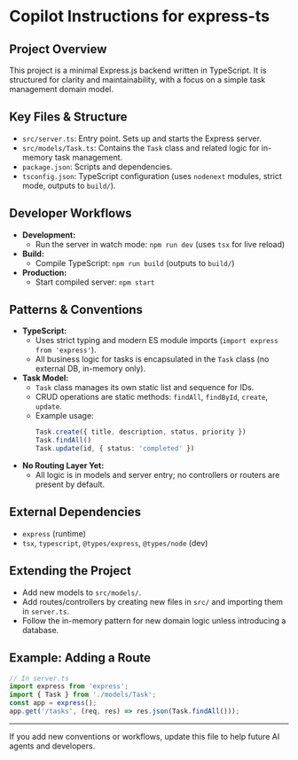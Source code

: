 # Copilot Instructions for express-ts

## Project Overview
This project is a minimal Express.js backend written in TypeScript. It is structured for clarity and maintainability, with a focus on a simple task management domain model.

## Key Files & Structure
- `src/server.ts`: Entry point. Sets up and starts the Express server.
- `src/models/Task.ts`: Contains the `Task` class and related logic for in-memory task management.
- `package.json`: Scripts and dependencies.
- `tsconfig.json`: TypeScript configuration (uses `nodenext` modules, strict mode, outputs to `build/`).

## Developer Workflows
- **Development:**
  - Run the server in watch mode: `npm run dev` (uses `tsx` for live reload)
- **Build:**
  - Compile TypeScript: `npm run build` (outputs to `build/`)
- **Production:**
  - Start compiled server: `npm start`

## Patterns & Conventions
- **TypeScript:**
  - Uses strict typing and modern ES module imports (`import express from 'express'`).
  - All business logic for tasks is encapsulated in the `Task` class (no external DB, in-memory only).
- **Task Model:**
  - `Task` class manages its own static list and sequence for IDs.
  - CRUD operations are static methods: `findAll`, `findById`, `create`, `update`.
  - Example usage:
    ```ts
    Task.create({ title, description, status, priority })
    Task.findAll()
    Task.update(id, { status: 'completed' })
    ```
- **No Routing Layer Yet:**
  - All logic is in models and server entry; no controllers or routers are present by default.

## External Dependencies
- `express` (runtime)
- `tsx`, `typescript`, `@types/express`, `@types/node` (dev)

## Extending the Project
- Add new models to `src/models/`.
- Add routes/controllers by creating new files in `src/` and importing them in `server.ts`.
- Follow the in-memory pattern for new domain logic unless introducing a database.

## Example: Adding a Route
```ts
// In server.ts
import express from 'express';
import { Task } from './models/Task';
const app = express();
app.get('/tasks', (req, res) => res.json(Task.findAll()));
```

---
If you add new conventions or workflows, update this file to help future AI agents and developers.
